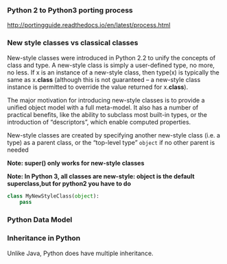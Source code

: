
### Python 2 to Python3 porting process

http://portingguide.readthedocs.io/en/latest/process.html

### New style classes vs classical classes

New-style classes were introduced in Python 2.2 to unify the concepts of class and type. A new-style class is simply a user-defined type, no more, no less. If x is an instance of a new-style class, then type(x) is typically the same as x.__class__ (although this is not guaranteed – a new-style class instance is permitted to override the value returned for x.__class__).

The major motivation for introducing new-style classes is to provide a unified object model with a full meta-model. It also has a number of practical benefits, like the ability to subclass most built-in types, or the introduction of “descriptors”, which enable computed properties.

New-style classes are created by specifying another new-style class (i.e. a type) as a parent class, or the “top-level type” `object` if no other parent is needed

**Note: super() only works for new-style classes**

**Note: In Python 3, all classes are new-style: object is the default superclass,but for python2 you have to do** 
``` python
class MyNewStyleClass(object):
    pass
```


### Python Data Model

### Inheritance in Python

Unlike Java, Python does have multiple inheritance.

